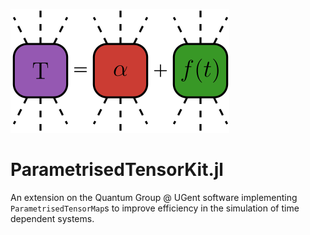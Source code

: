![ParametrisedTensorKit logo](https://github.com/VictorVanthilt/ParametrisedTensorKit.jl/blob/main/logo_v2.svg?raw=true)
# ParametrisedTensorKit.jl
An extension on the Quantum Group @ UGent software implementing `ParametrisedTensorMap`s to improve efficiency in the simulation of time dependent systems.
